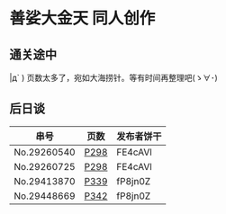 # 善娑大金天 同人创作

## 通关途中

|д` ) 页数太多了，宛如大海捞针。等有时间再整理吧(ゝ∀･)

## 后日谈

| 串号          | 页数   | 发布者饼干   |
| ----------- | ---- | ------- |
| No.29260540 | [P298](https://adnmb2.com/t/28470905?page=298) | FE4cAVl |
| No.29260725 | [P298](https://adnmb2.com/t/28470905?page=298) | FE4cAVl |
| No.29413870 | [P339](https://adnmb2.com/t/28470905?page=339) | fP8jn0Z |
| No.29448669 | [P342](https://adnmb2.com/t/28470905?page=342) | fP8jn0Z |
